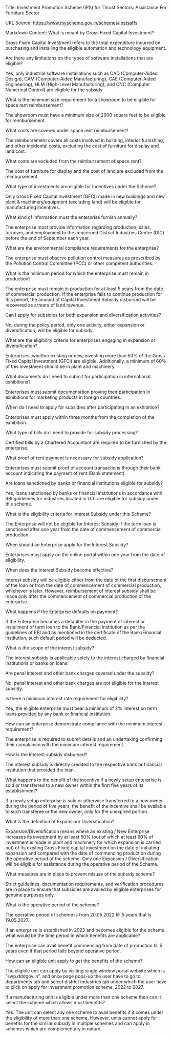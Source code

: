 Title: Investment Promotion Scheme (IPS) for Thrust Sectors: Assistance For Furniture Sector

URL Source: https://www.myscheme.gov.in/schemes/ipstsaffs

Markdown Content:
What is meant by Gross Fixed Capital Investment?

Gross Fixed Capital Investment refers to the total expenditure incurred on purchasing and installing the eligible automation and technology equipment.

Are there any limitations on the types of software installations that are eligible?

Yes, only industrial software installations such as CAD (Computer-Aided Design), CAM (Computer-Aided Manufacturing), CAE (Computer-Aided Engineering), HLM (High-Level Manufacturing), and CNC (Computer Numerical Control) are eligible for the subsidy.

What is the minimum size requirement for a showroom to be eligible for space rent reimbursement?

The showroom must have a minimum size of 2000 square feet to be eligible for reimbursement.

What costs are covered under space rent reimbursement?

The reimbursement covers all costs involved in building, interior furnishing, and other incidental costs, excluding the cost of furniture for display and land cost.

What costs are excluded from the reimbursement of space rent?

The cost of furniture for display and the cost of land are excluded from the reimbursement.

What type of investments are eligible for incentives under the Scheme?

Only Gross Fixed Capital Investment (GFCI) made in new buildings and new plant & machinery/equipment (excluding land) will be eligible for manufacturing incentives.

What kind of information must the enterprise furnish annually?

The enterprise must provide information regarding production, sales, turnover, and employment to the concerned District Industries Centre (DIC) before the end of September each year.

What are the environmental compliance requirements for the enterprise?

The enterprise must observe pollution control measures as prescribed by the Pollution Control Committee (PCC) or other competent authorities.

What is the minimum period for which the enterprise must remain in production?

The enterprise must remain in production for at least 5 years from the date of commercial production. If the enterprise fails to continue production for this period, the amount of Capital Investment Subsidy disbursed will be recovered as arrears of land revenue.

Can I apply for subsidies for both expansion and diversification activities?

No, during the policy period, only one activity, either expansion or diversification, will be eligible for subsidy.

What are the eligibility criteria for enterprises engaging in expansion or diversification?

Enterprises, whether existing or new, investing more than 50% of the Gross Fixed Capital Investment (GFCI) are eligible. Additionally, a minimum of 60% of this investment should be in plant and machinery.

What documents do I need to submit for participation in international exhibitions?

Enterprises must submit documentation proving their participation in exhibitions for marketing products in foreign countries.

When do I need to apply for subsidies after participating in an exhibition?

Enterprises must apply within three months from the completion of the exhibition.

What type of bills do I need to provide for subsidy processing?

Certified bills by a Chartered Accountant are required to be furnished by the enterprise.

What proof of rent payment is necessary for subsidy application?

Enterprises must submit proof of account transactions through their bank account indicating the payment of rent (Bank statement).

Are loans sanctioned by banks or financial institutions eligible for subsidy?

Yes, loans sanctioned by banks or financial institutions in accordance with RBI guidelines for industries located in U.T. are eligible for subsidy under this scheme.

What is the eligibility criteria for Interest Subsidy under this Scheme?

The Enterprise will not be eligible for Interest Subsidy if the term loan is sanctioned after one year from the date of commencement of commercial production.

When should an Enterprise apply for the Interest Subsidy?

Enterprises must apply on the online portal within one year from the date of eligibility.

When does the Interest Subsidy become effective?

Interest subsidy will be eligible either from the date of the first disbursement of the loan or from the date of commencement of commercial production, whichever is later. However, reimbursement of interest subsidy shall be made only after the commencement of commercial production of the enterprise.

What happens if the Enterprise defaults on payment?

If the Enterprise becomes a defaulter in the payment of interest or installment of term loan to the Bank/Financial institution as per the guidelines of RBI and as mentioned in the certificate of the Bank/Financial institution, such default period will be deducted.

What is the scope of the interest subsidy?

The interest subsidy is applicable solely to the interest charged by financial institutions or banks on loans.

Are penal interest and other bank charges covered under the subsidy?

No, penal interest and other bank charges are not eligible for the interest subsidy.

Is there a minimum interest rate requirement for eligibility?

Yes, the eligible enterprise must bear a minimum of 2% interest on term loans provided by any bank or financial institution.

How can an enterprise demonstrate compliance with the minimum interest requirement?

The enterprise is required to submit details and an undertaking confirming their compliance with the minimum interest requirement.

How is the interest subsidy disbursed?

The interest subsidy is directly credited to the respective bank or financial institution that provided the loan.

What happens to the benefit of the incentive if a newly setup enterprise is sold or transferred to a new owner within the first five years of its establishment?

If a newly setup enterprise is sold or otherwise transferred to a new owner during the period of five years, the benefit of the incentive shall be available to such transferee or the new owner, only for the unexpired portion.

What is the definition of Expansion/ Diversification?

Expansion/Diversification means where an existing / New Enterprise increases its investment by at least 50% (out of which at least 60% of investment is made in plant and machinery for which expansion is carried out) of its existing Gross Fixed capital investment on the date of initiating expansion and compared with the date of commencing production during the operative period of the scheme. Only one Expansion / Diversification will be eligible for assistance during the operative period of the Scheme.

What measures are in place to prevent misuse of the subsidy scheme?

Strict guidelines, documentation requirements, and verification procedures are in place to ensure that subsidies are availed by eligible enterprises for genuine purposes only.

What is the operative period of the scheme?

The operative period of scheme is from 20.05.2022 till 5 years that is 19.05.2027.

If an enterprise is established in 2023 and becomes eligible for the scheme what would be the time period in which benefits are applicable?

The enterprise can avail benefit commencing from date of production till 5 years even if that period falls beyond operative period.

How can an eligible unit apply to get the benefits of the scheme?

The eligible unit can apply by visiting single window portal website which is “swp.dddgov.in”, and once page pops-up the user have to go to departments tab and select district industries tab under which the user have to click on apply for investment promotion scheme: 2022 to 2027.

If a manufacturing unit is eligible under more than one scheme then can it select the scheme which allows most benefits?

Yes. The unit can select any one scheme to avail benefits if it comes under the eligibility of more than one scheme. However, units cannot apply for benefits for the similar subsidy in multiple schemes and can apply in schemes which are complementary in nature.
